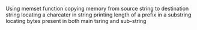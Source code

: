 Using memset function
copying memory from source string to destination string
locating a charcater in string
printing length of a prefix in a substring
locating bytes present in both main tsring and sub-string
